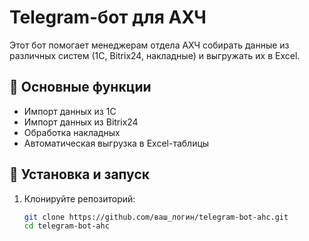 # Telegram-бот для АХЧ

Этот бот помогает менеджерам отдела АХЧ собирать данные из различных систем (1С, Bitrix24, накладные) и выгружать их в Excel.

## 🔧 Основные функции
- Импорт данных из 1С
- Импорт данных из Bitrix24
- Обработка накладных
- Автоматическая выгрузка в Excel-таблицы

## 🚀 Установка и запуск

1. Клонируйте репозиторий:
   ```bash
   git clone https://github.com/ваш_логин/telegram-bot-ahc.git
   cd telegram-bot-ahc